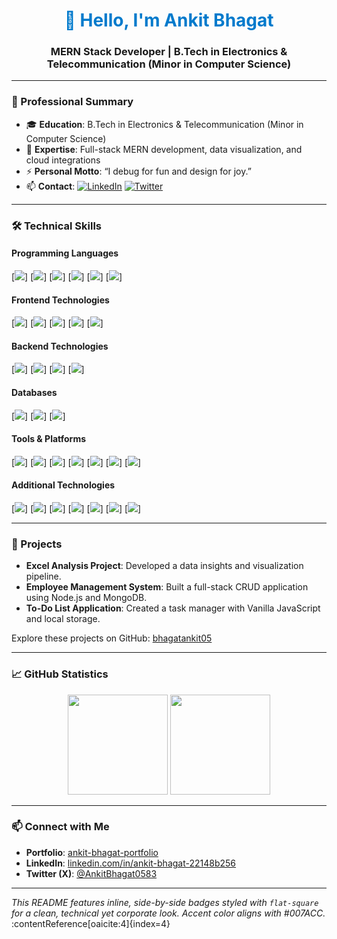<h1 align="center" style="color:#007ACC;">👋 Hello, I'm Ankit Bhagat</h1>
<h3 align="center"><strong>MERN Stack Developer</strong> | B.Tech in Electronics & Telecommunication (Minor in Computer Science)</h3>

---

### 🧠 Professional Summary
- 🎓 **Education**: B.Tech in Electronics & Telecommunication (Minor in Computer Science)  
- 🌱 **Expertise**: Full-stack MERN development, data visualization, and cloud integrations  
- ⚡ **Personal Motto**: “I debug for fun and design for joy.”  
- 📫 **Contact**: 
  [![LinkedIn](https://img.shields.io/badge/LinkedIn-Connect-blue?logo=linkedin&style=flat-square)](https://www.linkedin.com/in/ankit-bhagat-22148b256/) 
  [![Twitter](https://img.shields.io/badge/Twitter-Follow-1DA1F2?logo=twitter&style=flat-square)](https://twitter.com/AnkitBhagat0583)

---

### 🛠️ Technical Skills

#### Programming Languages
[![](https://img.shields.io/badge/C-555555?logo=c&logoColor=white&style=flat-square)]
[![](https://img.shields.io/badge/C++-00599C?logo=c%2B%2B&logoColor=white&style=flat-square)]
[![](https://img.shields.io/badge/JavaScript-F7DF1E?logo=javascript&logoColor=black&style=flat-square)]
[![](https://img.shields.io/badge/Python-3776AB?logo=python&logoColor=white&style=flat-square)]
[![](https://img.shields.io/badge/Java-007396?logo=java&logoColor=white&style=flat-square)]
[![](https://img.shields.io/badge/R-276DC3?logo=r&logoColor=white&style=flat-square)]

#### Frontend Technologies
[![](https://img.shields.io/badge/React-61DAFB?logo=react&logoColor=black&style=flat-square)]
[![](https://img.shields.io/badge/Tailwind_CSS-38B2AC?logo=tailwind-css&logoColor=white&style=flat-square)]
[![](https://img.shields.io/badge/Bootstrap-7952B3?logo=bootstrap&logoColor=white&style=flat-square)]
[![](https://img.shields.io/badge/HTML5-E34F26?logo=html5&logoColor=white&style=flat-square)]
[![](https://img.shields.io/badge/CSS3-1572B6?logo=css3&logoColor=white&style=flat-square)]

#### Backend Technologies
[![](https://img.shields.io/badge/Node.js-339933?logo=node.js&logoColor=white&style=flat-square)]
[![](https://img.shields.io/badge/Express.js-000000?logo=express&logoColor=white&style=flat-square)]
[![](https://img.shields.io/badge/Firebase-ffca28?logo=firebase&logoColor=black&style=flat-square)]
[![](https://img.shields.io/badge/Appwrite-ee1111?logo=appwrite&logoColor=white&style=flat-square)]

#### Databases
[![](https://img.shields.io/badge/MongoDB-47A248?logo=mongodb&logoColor=white&style=flat-square)]
[![](https://img.shields.io/badge/MySQL-4479A1?logo=mysql&logoColor=white&style=flat-square)]
[![](https://img.shields.io/badge/MS_SQL-00758F?logo=microsoft-sql-server&logoColor=white&style=flat-square)]

#### Tools & Platforms
[![](https://img.shields.io/badge/Git-F05032?logo=git&logoColor=white&style=flat-square)]
[![](https://img.shields.io/badge/GitHub-181717?logo=github&logoColor=white&style=flat-square)]
[![](https://img.shields.io/badge/Postman-FF6C37?logo=postman&logoColor=white&style=flat-square)]
[![](https://img.shields.io/badge/Figma-F24E1E?logo=figma&logoColor=white&style=flat-square)]
[![](https://img.shields.io/badge/Netlify-00C7B7?logo=netlify&logoColor=white&style=flat-square)]
[![](https://img.shields.io/badge/Vercel-000000?logo=vercel&logoColor=white&style=flat-square)]
[![](https://img.shields.io/badge/Cloudinary-3A68C9?logo=cloudinary&logoColor=white&style=flat-square)]

#### Additional Technologies
[![](https://img.shields.io/badge/Arduino-00979D?logo=arduino&logoColor=white&style=flat-square)]
[![](https://img.shields.io/badge/MATLAB-0076A8?logo=mathworks&logoColor=white&style=flat-square)]
[![](https://img.shields.io/badge/OpenCV-5C3EE8?logo=opencv&logoColor=white&style=flat-square)]
[![](https://img.shields.io/badge/Linux-FCC624?logo=linux&logoColor=black&style=flat-square)]
[![](https://img.shields.io/badge/Pandas-150458?logo=pandas&logoColor=white&style=flat-square)]
[![](https://img.shields.io/badge/Seaborn-4C77A8?logo=seaborn&logoColor=white&style=flat-square)]
[![](https://img.shields.io/badge/Scikit--learn-F7931E?logo=scikit-learn&logoColor=white&style=flat-square)]

---

### 💼 Projects
- **Excel Analysis Project**: Developed a data insights and visualization pipeline.  
- **Employee Management System**: Built a full-stack CRUD application using Node.js and MongoDB.  
- **To-Do List Application**: Created a task manager with Vanilla JavaScript and local storage.

Explore these projects on GitHub: [bhagatankit05](https://github.com/bhagatankit05)

---

### 📈 GitHub Statistics
<p align="center">
  <img src="https://github-readme-stats.vercel.app/api?username=bhagatankit05&show_icons=true&theme=tokyonight&count_private=true" height="160"/>
  <img src="https://github-readme-stats.vercel.app/api/top-langs/?username=bhagatankit05&layout=compact&theme=tokyonight" height="160"/>
</p>

---

### 📫 Connect with Me
- **Portfolio**: [ankit-bhagat-portfolio](https://ankit-bhagat-portfolio-0583.web.app)  
- **LinkedIn**: [linkedin.com/in/ankit-bhagat-22148b256](https://linkedin.com/in/ankit-bhagat-22148b256/)  
- **Twitter (X)**: [@AnkitBhagat0583](https://twitter.com/AnkitBhagat0583)

---

*This README features inline, side-by-side badges styled with `flat-square` for a clean, technical yet corporate look. Accent color aligns with #007ACC.* :contentReference[oaicite:4]{index=4}
